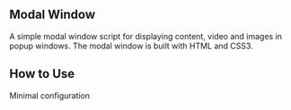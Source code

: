 ## Modal Window

A simple modal window script for displaying content, video and images in popup windows. The modal window is built with HTML and CSS3. 

## How to Use

Minimal configuration
